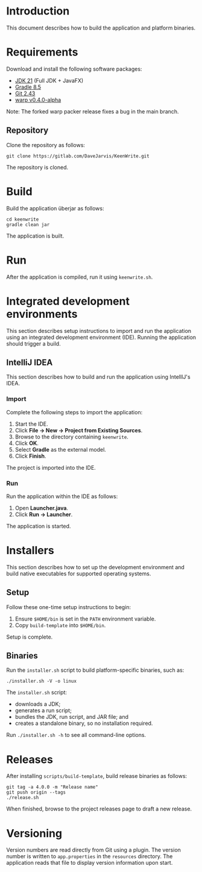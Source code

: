 # Introduction

This document describes how to build the application and platform binaries.

# Requirements

Download and install the following software packages:

* [JDK 21](https://bell-sw.com/pages/downloads) (Full JDK + JavaFX)
* [Gradle 8.5](https://gradle.org/releases)
* [Git 2.43](https://git-scm.com/downloads)
* [warp v0.4.0-alpha](https://github.com/Reisz/warp/releases/tag/v0.4.0)

Note: The forked warp packer release fixes a bug in the main branch.

## Repository

Clone the repository as follows:

    git clone https://gitlab.com/DaveJarvis/KeenWrite.git

The repository is cloned.

# Build

Build the application überjar as follows:

    cd keenwrite
    gradle clean jar

The application is built.

# Run

After the application is compiled, run it using `keenwrite.sh`.

# Integrated development environments

This section describes setup instructions to import and run the application
using an integrated development environment (IDE). Running the application
should trigger a build.

## IntelliJ IDEA

This section describes how to build and run the application using
IntellIJ's IDEA.

### Import

Complete the following steps to import the application:

1. Start the IDE.
1. Click **File → New → Project from Existing Sources**.
1. Browse to the directory containing `keenwrite`.
1. Click **OK**.
1. Select **Gradle** as the external model.
1. Click **Finish**.

The project is imported into the IDE.

### Run

Run the application within the IDE as follows:

1. Open **Launcher.java**.
1. Click **Run → Launcher**.

The application is started.

# Installers

This section describes how to set up the development environment and build
native executables for supported operating systems.

## Setup

Follow these one-time setup instructions to begin:

1. Ensure `$HOME/bin` is set in the `PATH` environment variable.
1. Copy `build-template` into `$HOME/bin`.

Setup is complete.

## Binaries

Run the `installer.sh` script to build platform-specific binaries, such as:

    ./installer.sh -V -o linux

The `installer.sh` script:

* downloads a JDK;
* generates a run script;
* bundles the JDK, run script, and JAR file; and
* creates a standalone binary, so no installation required.

Run `./installer.sh -h` to see all command-line options.

# Releases

After installing `scripts/build-template`, build release binaries as follows:

    git tag -a 4.0.0 -m "Release name"
    git push origin --tags
    ./release.sh

When finished, browse to the project releases page to draft a new release.

# Versioning

Version numbers are read directly from Git using a plugin. The version
number is written to `app.properties` in the `resources` directory. The
application reads that file to display version information upon start.

